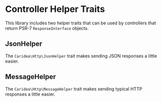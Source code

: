 # Controller Helper Traits

This library includes two helper traits that can be used by controllers that return PSR-7 `ResponseInterface` objects.

## JsonHelper

The `Caridea\Http\JsonHelper` trait makes sending JSON responses a little easier.

## MessageHelper

The `Caridea\Http\MessageHelper` trait makes sending typical HTTP responses a little easier.
